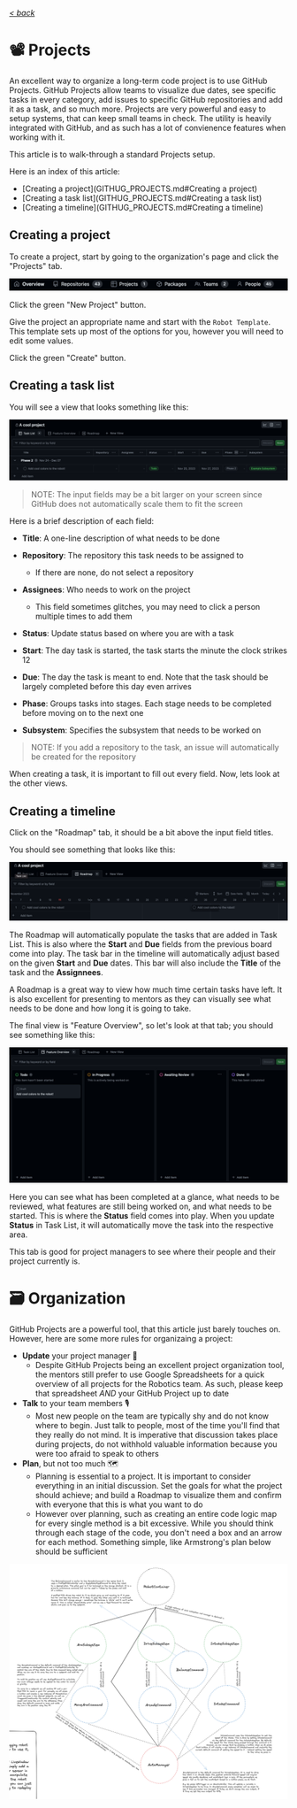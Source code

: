 [*< back*](GITHUB_DOCS.md)

# 📽 Projects

An excellent way to organize a long-term code project is to use GitHub Projects. GitHub Projects allow teams to visualize due dates, see specific tasks in every category, add issues to specific GitHub repositories and add it as a task, and so much more. Projects are very powerful and easy to setup systems, that can keep small teams in check. The utility is heavily integrated with GitHub, and as such has a lot of convienence features when working with it.

This article is to walk-through a standard Projects setup.

Here is an index of this article:

- [Creating a project](GITHUG_PROJECTS.md#Creating a project)
- [Creating a task list](GITHUG_PROJECTS.md#Creating a task list)
- [Creating a timeline](GITHUG_PROJECTS.md#Creating a timeline)

## Creating a project

To create a project, start by going to the organization's page and click the "Projects" tab.

![P1](/GitHubDocs/Images/P1.png)

Click the green "New Project" button.

Give the project an appropriate name and start with the `Robot Template`. This template sets up most of the options for you, however you will need to edit some values.

Click the green "Create" button.

## Creating a task list

You will see a view that looks something like this:

![P2](/GitHubDocs/Images/P2.png)

> NOTE: The input fields may be a bit larger on your screen since GitHub does not automatically scale them to fit the screen

Here is a brief description of each field:

- **Title**: A one-line description of what needs to be done

- **Repository**: The repository this task needs to be assigned to

  - If there are none, do not select a repository

- **Assignees**: Who needs to work on the project

  - This field sometimes glitches, you may need to click a person multiple times to add them

- **Status**: Update status based on where you are with a task
- **Start**: The day task is started, the task starts the minute the clock strikes 12
- **Due**: The day the task is meant to end. Note that the task should be largely completed before this day even arrives
-  **Phase**: Groups tasks into stages. Each stage needs to be completed before moving on to the next one
- **Subsystem**: Specifies the subsystem that needs to be worked on

> NOTE: If you add a repository to the task, an issue will automatically be created for the repository

When creating a task, it is important to fill out every field. Now, lets look at the other views.

## Creating a timeline

Click on the "Roadmap" tab, it should be a bit above the input field titles. 

You should see something that looks like this:

![P3](/GitHubDocs/Images/P3.png)

The Roadmap will automatically populate the tasks that are added in Task List. This is also where the **Start** and **Due** fields from the previous board come into play. The task bar in the timeline will automatically adjust based on the given **Start** and **Due** dates. This bar will also include the **Title** of the task and the **Assignnees**.

A Roadmap is a great way to view how much time certain tasks have left. It is also excellent for presenting to mentors as they can visually see what needs to be done and how long it is going to take.

The final view is "Feature Overview", so let's look at that tab; you should see something like this:

![P4](/GitHubDocs/Images/P4.png)

Here you can see what has been completed at a glance, what needs to be reviewed, what features are still being worked on, and what needs to be started. This is where the **Status** field comes into play. When you update **Status** in Task List, it will automatically move the task into the respective area.

This tab is good for project managers to see where their people and their project currently is.

# 🗃 Organization

GitHub Projects are a powerful tool, that this article just barely touches on. However, here are some more rules for organizaing a project:

- **Update** your project manager 📝
  - Despite GitHub Projects being an excellent project organization tool, the mentors still prefer to use Google Spreadsheets for a quick overview of all projects for the Robotics team. As such, please keep that spreadsheet *AND* your GitHub Project up to date
- **Talk** to your team members 🎙
  - Most new people on the team are typically shy and do not know where to begin. Just talk to people, most of the time you'll find that they really do not mind. It is imperative that discussion takes place during projects, do not withhold valuable information because you were too afraid to speak to others
- **Plan**, but not too much 🗺
  - Planning is essential to a project. It is important to consider everything in an initial discussion. Set the goals for what the project should achieve; and build a Roadmap to visualize them and confirm with everyone that this is what you want to do
  - However over planning, such as creating an entire code logic map for every single method is a bit excessive. While you should think through each stage of the code, you don't need a box and an arrow for each method. Something simple, like Armstrong's plan below should be sufficient

![P5](/GitHubDocs/Images/P5.png)
